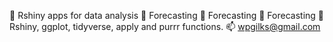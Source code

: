 🔭 Rshiny apps for data analysis 
🌱 Forecasting
👯 Forecasting
🤔 Forecasting
💬 Rshiny, ggplot, tidyverse, apply and purrr functions.
📫 wpgilks@gmail.com
